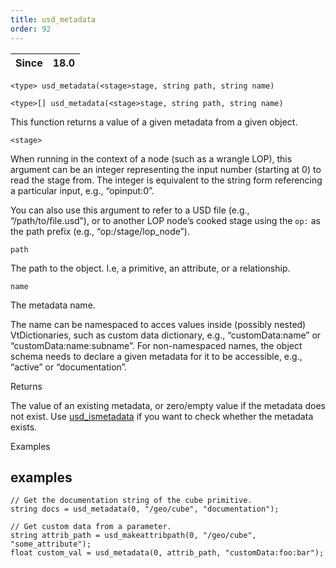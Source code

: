 ```yaml
---
title: usd_metadata
order: 92
---
```

| Since | 18.0 |
| --- | --- |

`<type> usd_metadata(<stage>stage, string path, string name)`

`<type>[] usd_metadata(<stage>stage, string path, string name)`

This function returns a value of a given metadata from a given object.

`<stage>`

When running in the context of a node (such as a wrangle LOP), this argument can be an integer representing the input number (starting at 0) to read the stage from. The integer is equivalent to the string form referencing a particular input, e.g., “opinput:0”.

You can also use this argument to refer to a USD file (e.g., “/path/to/file.usd”), or to another LOP node’s cooked stage using the `op:` as the path prefix (e.g., “op:/stage/lop_node”).

`path`

The path to the object. I.e, a primitive, an attribute, or a relationship.

`name`

The metadata name.

The name can be namespaced to acces values inside (possibly nested) VtDictionaries, such as custom data dictionary, e.g., “customData:name” or “customData:name:subname”. For non-namespaced names, the object schema needs to declare a given metadata for it to be accessible, e.g., “active” or “documentation”.

Returns

The value of an existing metadata, or zero/empty value if the metadata does not exist. Use [usd_ismetadata](./usd_ismetadata "Checks if the primitive has metadata by the given name.") if you want to check whether the metadata exists.

Examples

## examples

```vex
// Get the documentation string of the cube primitive.
string docs = usd_metadata(0, "/geo/cube", "documentation");

// Get custom data from a parameter.
string attrib_path = usd_makeattribpath(0, "/geo/cube", "some_attribute");
float custom_val = usd_metadata(0, attrib_path, "customData:foo:bar");

```
